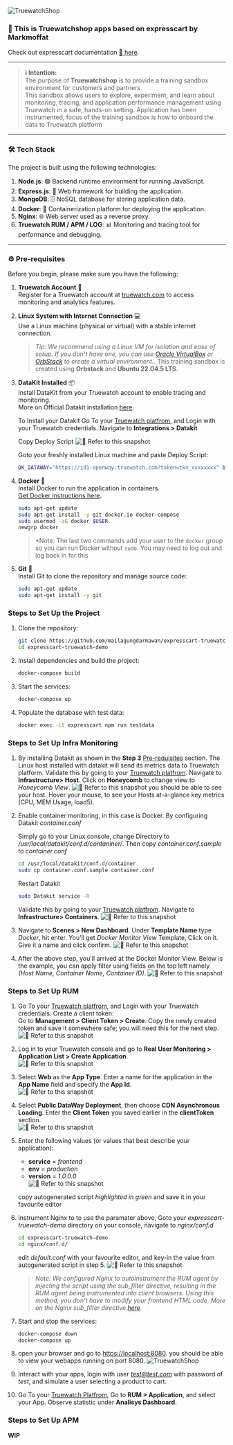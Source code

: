 ![TruewatchShop](./png/Truewatch-shop.png)

### 🌟 This is Truewatchshop apps based on expresscart by Markmoffat
Check out expresscart documentation [📖 here](https://github.com/mrvautin/expressCart/wiki).

---

> **ℹ️ Intention:**  
> The purpose of **Truewatchshop** is to provide a training sandbox environment for customers and partners.  
> This sandbox allows users to explore, experiment, and learn about monitoring, tracing, and application performance management using Truewatch in a safe, hands-on setting. Application has been instrumented, focus of the training sandbox is how to onboard the data to Truewatch platform

---

### 🛠️ Tech Stack

The project is built using the following technologies:

1. **Node.js**: 🟢 Backend runtime environment for running JavaScript.
2. **Express.js**: 🚀 Web framework for building the application.
3. **MongoDB**: 🗄️ NoSQL database for storing application data.
4. **Docker**: 🐳 Containerization platform for deploying the application.
5. **Nginx**: 🌐 Web server used as a reverse proxy.
6. **Truewatch RUM / APM / LOG**: 📊 Monitoring and tracing tool for performance and debugging. 

---

### ⚙️ Pre-requisites

Before you begin, please make sure you have the following:

1. **Truewatch Account** 📝  
   Register for a Truewatch account at [truewatch.com](https://id1-auth.truewatch.com/businessRegister) to access monitoring and analytics features.

2. **Linux System with Internet Connection** 💻  
   Use a Linux machine (physical or virtual) with a stable internet connection.  
   > *Tip: We recommend using a Linux VM for isolation and ease of setup. If you don’t have one, you can use [Oracle VirtualBox](https://www.virtualbox.org/) or [OrbStack](https://orbstack.dev/) to create a virtual environment.*. This training sandbox is created using **Orbstack** and **Ubuntu 22.04.5 LTS**. 

3. **DataKit Installed** 📦  
   Install DataKit from your Truewatch account to enable tracing and monitoring.  
   More on Official Datakit installation [here](https://docs.truewatch.com/datakit/datakit-install/).
   
   To Install your Datakit Go To your [Truewatch platfrom](https://id1-auth.truewatch.com), and Login with your Truewatch credentials. Navigate to **Integrations > Datakit**
   
   Copy Deploy Script 
   ![📖 Refer to this snapshot](./png/datakit-1.png)
   
   Goto your freshly installed Linux machine and paste Deploy Script:
   ```bash
   DK_DATAWAY="https://id1-openway.truewatch.com?token=tkn_xxxxxxxx" bash -c "$(curl -L https://static.truewatch.com/datakit/install.sh)" 
   ```

4. **Docker** 🐳  
   Install Docker to run the application in containers.  
   [Get Docker instructions here](https://docs.docker.com/get-docker/).

   ```bash
   sudo apt-get update
   sudo apt-get install -y git docker.io docker-compose
   sudo usermod -aG docker $USER
   newgrp docker
   ```
   > *Note: The last two commands add your user to the `docker` group so you can run Docker without `sudo`. You may need to log out and log back in for this

5. **Git** 🧰  
   Install Git to clone the repository and manage source code:
   ```bash
   sudo apt-get update
   sudo apt-get install -y git
   ```
### Steps to Set Up the Project

1. Clone the repository:
   ```bash
   git clone https://github.com/mailagungdarmawan/expresscart-truewatch-demo.git
   cd expresscart-truewatch-demo
   ```
2. Install dependencies and build the project:
   ```bash
   docker-compose build
   ```
3. Start the services:
   ```bash
   docker-compose up
   ```
4. Populate the database with test data:
   ```bash
   docker exec -it expresscart npm run testdata
   ```
### Steps to Set Up Infra Monitoring

1. By installing Datakit as shown in the **Step 3** [Pre-requisites](#⚙️-pre-requisites) section. 
   The Linux host installed with datakit will send its metrics data to Truewatch platform. 
   Validate this by going to your [Truewatch platfrom](https://id1-auth.truewatch.com). Navigate to **Infrastructure> Host**. Click on **Honeycomb** to change view to *Honeycomb View*. ![📖 Refer to this snapshot](./png/inframon-1.png)
   you should be able to see your host. Hover your mouse, to see your Hosts at-a-glance key metrics (CPU, MEM Usage, load5). 

2. Enable container monitoring, in this case is Docker. By configuring Datakit *container.conf*

   Simply go to your Linux console, change Directory to */usr/local/datakit/conf.d/contaniner/*. Then copy *container.conf.sample* to *container.conf*

   ```bash
   cd /usr/local/datakit/conf.d/container
   sudo cp container.conf.sample container.conf
   ```
   Restart Datakit

   ```bash
   sudo Datakit service -R
   ```

   Validate this by going to your [Truewatch platfrom](https://id1-auth.truewatch.com). Navigate to **Infrastructure> Containers**. ![📖 Refer to this snapshot](./png/inframon-2.png)

3. Navigate to **Scenes > New Dashboard**. Under **Template Name** type *Docker*, hit enter. You'll get *Docker Monitor View* Template, Click on it. Give it a name and click confirm. ![📖 Refer to this snapshot](./png/inframon-3.png)

4. After the above step, you'll arrived at the Docker Monitor View. Below is the example, you can apply filter using fields on the top left namely *(Host Name, Container Name, Container ID)*. ![📖 Refer to this snapshot](./png/inframon-4.png)



### Steps to Set Up RUM

1. Go To your [Truewatch platfrom](https://id1-auth.truewatch.com), and Login with your Truewatch credentials. 
Create a client token:  
   Go to **Management > Client Token > Create**. Copy the newly created token and save it somewhere safe; you will need this for the next step.  
   ![📖 Refer to this snapshot](./png/RUM-5.png)

2. Log in to your Truewatch console and go to **Real User Monitoring > Application List > Create Application**.  
   ![📖 Refer to this snapshot](./png/RUM-1.png)

3. Select **Web** as the **App Type**. Enter a name for the application in the **App Name** field and specify the **App Id**.  
   ![📖 Refer to this snapshot](./png/RUM-2.png)

4. Select **Public DataWay Deployment**, then choose **CDN Asynchronous Loading**. Enter the **Client Token** you saved earlier in the **clientToken** section.  
   ![📖 Refer to this snapshot](./png/RUM-6.png)

5. Enter the following values (or values that best describe your application):  
   - **service** = *frontend*  
   - **env** = *production*  
   - **version** = *1.0.0.0*  
   ![📖 Refer to this snapshot](./png/RUM-7.png)

   copy autogenerated script *highlighted in green* and save it in your favourite editor

6. Instrument Nginx to to use the paramater above, Goto your *expresscart-truewatch-demo* directory on your console, navigate to *nginx/conf.d*
   ```bash
   cd expresscart-truewatch-demo
   cd nginx/conf.d/
   ```
   edit *default.conf* with your favourite editor, and key-in the value from autogenerated script in step 5.
   ![📖 Refer to this snapshot](./png/RUM-8.png)
   > *Note: We configured Nginx to autoinstrument the RUM agent by injecting the script using the sub_filter directive, resulting in the RUM agent being instrumented into client browsers. Using this method, you don't have to modify your frontend HTML code. More on the Nginx sub_filter directive [here](https://nginx.org/en/docs/http/ngx_http_sub_module.html).*

7. Start and stop the services:
   ```bash
   docker-compose down
   docker-compose up
   ```
8. open your browser and go to [https://localhost:8080](https://localhost:8080). you should be able to view your webapps running on port 8080. ![TruewatchShop](./png/Truewatch-shop.png)

9. Interact with your apps, login with user *test@test.com* with password of *test*, and simulate a user selecting a product to cart. 

10. Go To your [Truewatch Platfrom](https://id1-auth.truewatch.com), Go to **RUM > Application**, and select your App. Observe statistic under **Analisys Dashboard**.


### Steps to Set Up APM

**WIP**